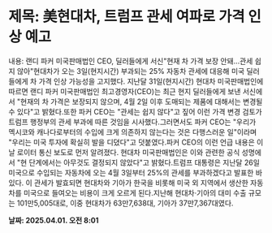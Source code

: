 # **제목: 美현대차, 트럼프 관세 여파로 가격 인상 예고**

  내용: 랜디 파커 미국판매법인 CEO, 딜러들에게 서신"현재 차 가격 보장 안돼...관세 쉽지 않아"현대차가 오는 3일(현지시간) 부과되는 25% 자동차 관세에 대응해 미국 딜러들에게 차 가격 인상 가능성을 고지했다. 지난달 31일(현지시간) 현대차 미국판매법인에 따르면 랜디 파커 미국판매법인 최고경영자(CEO)는 최근 현지 딜러들에게 보낸 서신에서 "현재의 차 가격은 보장되지 않으며, 4월 2일 이후 도매되는 제품에 대해서는 변경될 수 있다"고 밝혔다.또한 파커 CEO는 "관세는 쉽지 않다"고 짚어 이런 가격 변경 검토가 트럼프 행정부의 관세 부과에 따른 것임을 시사했다.그러면서도 파커 CEO는 "우리가 멕시코와 캐나다로부터의 수입에 크게 의존하지 않는다는 것은 다행스러운 일"이라며 "우리는 미국 투자에 확실히 발을 디뎠다"고 덧붙였다.파커 CEO의 이런 언급 내용은 이날 로이터 통신 보도로 먼저 알려졌다. 현대차 미국판매법인은 이와 관련한 공식 성명에서 "현 단계에서는 아무것도 결정되지 않았다"고 밝혔다.트럼프 대통령은 지난달 26일 미국으로 수입되는 자동차에 오는 4월 3일부터 25%의 관세를 부과하겠다고 발표한 바 있다. 이 관세가 발효되면 현대차와 기아가 한국을 비롯해 미국 외 지역에서 생산한 자동차를 미국으로 들여오는 비용이 크게 오르게 된다.지난해 현대차·기아의 대미 수출 규모는 101만5,005대로, 이중 현대차가 63만7,638대, 기아가 37만7,367대였다.

  **날짜: 2025.04.01. 오전 8:01**